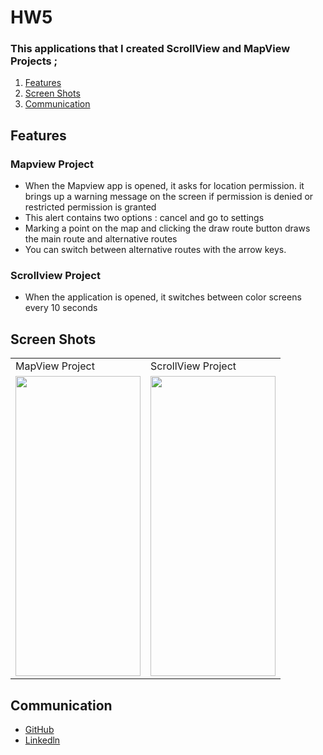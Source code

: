 # HW5

### This applications that I created ScrollView and MapView Projects ;

1. [Features](#Features)
2. [Screen Shots](#ScreenShots)
3. [Communication](#Communication)

## Features<a name="Features"></a>
### Mapview Project
- When the Mapview app is opened, it asks for location permission. it brings up a warning message on the screen if permission is denied or restricted permission is granted
- This alert contains two options : cancel and go to settings
- Marking a point on the map and clicking the draw route button draws the main route and alternative routes
- You can switch between alternative routes with the arrow keys.

### Scrollview Project
- When the application is opened, it switches between color screens every 10 seconds

## Screen Shots <a name="ScreenShots"></a>
 <table>
  <tr>
    <td>MapView Project</td>
    <td>ScrollView Project</td>

  </tr>
  </tr>
   <td><img src="" width=200 height=480></td>
   <td><img src="" width=200 height=480></td>

  </tr>
 </table>


## Communication <a name="Communication"></a>
- [GitHub](https://github.com/SaniyeToy)
- [Linkedln](https://www.linkedin.com/in/saniye-toy/)
